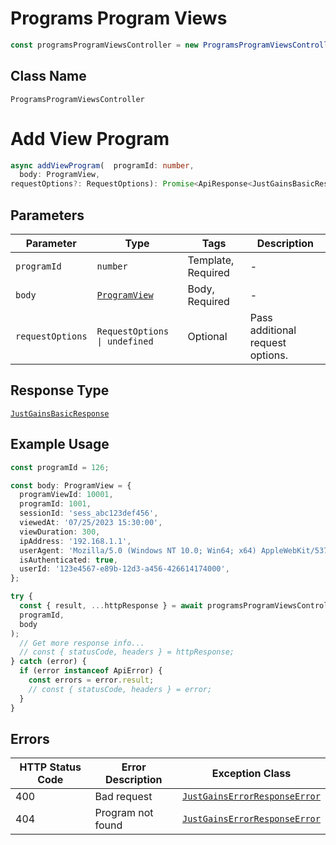# Programs Program Views

```ts
const programsProgramViewsController = new ProgramsProgramViewsController(client);
```

## Class Name

`ProgramsProgramViewsController`


# Add View Program

```ts
async addViewProgram(  programId: number,
  body: ProgramView,
requestOptions?: RequestOptions): Promise<ApiResponse<JustGainsBasicResponse>>
```

## Parameters

| Parameter | Type | Tags | Description |
|  --- | --- | --- | --- |
| `programId` | `number` | Template, Required | - |
| `body` | [`ProgramView`](../../doc/models/program-view.md) | Body, Required | - |
| `requestOptions` | `RequestOptions \| undefined` | Optional | Pass additional request options. |

## Response Type

[`JustGainsBasicResponse`](../../doc/models/just-gains-basic-response.md)

## Example Usage

```ts
const programId = 126;

const body: ProgramView = {
  programViewId: 10001,
  programId: 1001,
  sessionId: 'sess_abc123def456',
  viewedAt: '07/25/2023 15:30:00',
  viewDuration: 300,
  ipAddress: '192.168.1.1',
  userAgent: 'Mozilla/5.0 (Windows NT 10.0; Win64; x64) AppleWebKit/537.36 (KHTML, like Gecko) Chrome/91.0.4472.124 Safari/537.36',
  isAuthenticated: true,
  userId: '123e4567-e89b-12d3-a456-426614174000',
};

try {
  const { result, ...httpResponse } = await programsProgramViewsController.addViewProgram(
  programId,
  body
);
  // Get more response info...
  // const { statusCode, headers } = httpResponse;
} catch (error) {
  if (error instanceof ApiError) {
    const errors = error.result;
    // const { statusCode, headers } = error;
  }
}
```

## Errors

| HTTP Status Code | Error Description | Exception Class |
|  --- | --- | --- |
| 400 | Bad request | [`JustGainsErrorResponseError`](../../doc/models/just-gains-error-response-error.md) |
| 404 | Program not found | [`JustGainsErrorResponseError`](../../doc/models/just-gains-error-response-error.md) |

